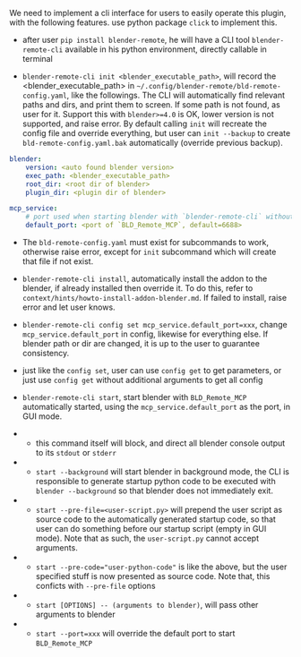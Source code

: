 We need to implement a cli interface for users to easily operate this plugin, with the following features. use python package `click` to implement this.

- after user `pip install blender-remote`, he will have a CLI tool `blender-remote-cli` available in his python environment, directly callable in terminal

- `blender-remote-cli init <blender_executable_path>`, will record the <blender_executable_path> in `~/.config/blender-remote/bld-remote-config.yaml`, like the followings. The CLI will automatically find relevant paths and dirs, and print them to screen. If some path is not found, as user for it. Support this with `blender>=4.0` is OK, lower version is not supported, and raise error. By default calling `init` will recreate the config file and override everything, but user can `init --backup` to create `bld-remote-config.yaml.bak` automatically (override previous backup).

```yaml
blender:
    version: <auto found blender version>
    exec_path: <blender_executable_path>
    root_dir: <root dir of blender>
    plugin_dir: <plugin dir of blender>

mcp_service:
    # port used when starting blender with `blender-remote-cli` without specifying port
    default_port: <port of `BLD_Remote_MCP`, default=6688>
```

- The `bld-remote-config.yaml` must exist for subcommands to work, otherwise raise error, except for `init` subcommand which will create that file if not exist.

- `blender-remote-cli install`, automatically install the addon to the blender, if already installed then override it. To do this, refer to `context/hints/howto-install-addon-blender.md`. If failed to install, raise error and let user knows.

- `blender-remote-cli config set mcp_service.default_port=xxx`, change `mcp_service.default_port` in config, likewise for everything else. If blender path or dir are changed, it is up to the user to guarantee consistency.

- just like the `config set`, user can use `config get` to get parameters, or just use `config get` without additional arguments to get all config

- `blender-remote-cli start`, start blender with `BLD_Remote_MCP` automatically started, using the `mcp_service.default_port` as the port, in GUI mode.
- - this command itself will block, and direct all blender console output to its `stdout` or `stderr`
- - `start --background` will start blender in background mode, the CLI is responsible to generate startup python code to be executed with `blender --background` so that blender does not immediately exit.
- - `start --pre-file=<user-script.py>` will prepend the user script as source code to the automatically generated startup code, so that user can do something before our startup script (empty in GUI mode). Note that as such, the `user-script.py` cannot accept arguments.
- - `start --pre-code="user-python-code"` is like the above, but the user specified stuff is now presented as source code. Note that, this conficts with `--pre-file` options
- - `start [OPTIONS] -- (arguments to blender)`, will pass other arguments to blender
- - `start --port=xxx` will override the default port to start `BLD_Remote_MCP`
